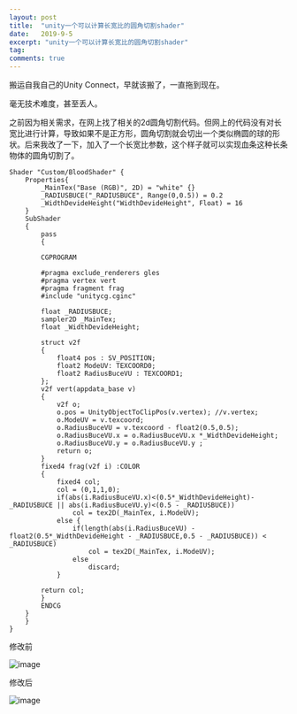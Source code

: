 ```yaml
---
layout: post
title:  "unity一个可以计算长宽比的圆角切割shader"
date:   2019-9-5
excerpt: "unity一个可以计算长宽比的圆角切割shader"
tag:
comments: true  
---
```


搬运自我自己的Unity Connect，早就该搬了，一直拖到现在。

毫无技术难度，甚至丢人。

之前因为相关需求，在网上找了相关的2d圆角切割代码。但网上的代码没有对长宽比进行计算，导致如果不是正方形，圆角切割就会切出一个类似椭圆的球的形状。后来我改了一下，加入了一个长宽比参数，这个样子就可以实现血条这种长条物体的圆角切割了。

```
Shader "Custom/BloodShader" {
	Properties{
		_MainTex("Base (RGB)", 2D) = "white" {}
		_RADIUSBUCE("_RADIUSBUCE", Range(0,0.5)) = 0.2
		_WidthDevideHeight("WidthDevideHeight", Float) = 16
	}
	SubShader
	{
		pass
		{

		CGPROGRAM

		#pragma exclude_renderers gles
		#pragma vertex vert
		#pragma fragment frag
		#include "unitycg.cginc"

		float _RADIUSBUCE;
		sampler2D _MainTex;
		float _WidthDevideHeight;

		struct v2f
		{
			float4 pos : SV_POSITION;
			float2 ModeUV: TEXCOORD0;
			float2 RadiusBuceVU : TEXCOORD1;
		};
		v2f vert(appdata_base v)
		{
			v2f o;
			o.pos = UnityObjectToClipPos(v.vertex); //v.vertex;
			o.ModeUV = v.texcoord;
			o.RadiusBuceVU = v.texcoord - float2(0.5,0.5);
			o.RadiusBuceVU.x = o.RadiusBuceVU.x *_WidthDevideHeight;
			o.RadiusBuceVU.y = o.RadiusBuceVU.y ;
			return o;
		}
		fixed4 frag(v2f i) :COLOR
		{
			fixed4 col;
			col = (0,1,1,0);
			if(abs(i.RadiusBuceVU.x)<(0.5*_WidthDevideHeight)-_RADIUSBUCE || abs(i.RadiusBuceVU.y)<(0.5 - _RADIUSBUCE))
				col = tex2D(_MainTex, i.ModeUV);
			else {
				if(length(abs(i.RadiusBuceVU) - float2(0.5*_WidthDevideHeight - _RADIUSBUCE,0.5 - _RADIUSBUCE)) < _RADIUSBUCE)
					col = tex2D(_MainTex, i.ModeUV);
				else
					discard;
			}
		
		return col;
		}
		ENDCG
	}
	}
}
```

修改前

![image](https://connect-cdn-prd-cn.unitychina.cn/20190323/p/images/caa6fd8b-d9aa-4fc2-999e-1dfb20b6b5f1_QQ__20190323174149.png)

修改后

![image](https://connect-cdn-prd-cn.unitychina.cn/20190323/p/images/9befd5a0-3f4c-4dcb-9e5d-9f5c5a076ca5_QQ__20190323174112.png)